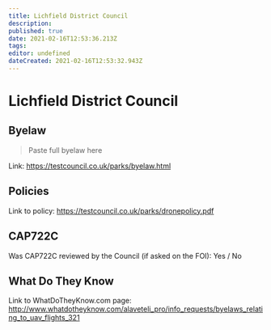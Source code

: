 ```yaml
---
title: Lichfield District Council
description: 
published: true
date: 2021-02-16T12:53:36.213Z
tags: 
editor: undefined
dateCreated: 2021-02-16T12:53:32.943Z
---
```


# Lichfield District Council


## Byelaw
> Paste full byelaw here

Link:
https://testcouncil.co.uk/parks/byelaw.html

## Policies
Link to policy:
https://testcouncil.co.uk/parks/dronepolicy.pdf

## CAP722C

Was CAP722C reviewed by the Council (if asked on the FOI): Yes / No

## What Do They Know

Link to WhatDoTheyKnow.com page:
http://www.whatdotheyknow.com/alaveteli_pro/info_requests/byelaws_relating_to_uav_flights_321

